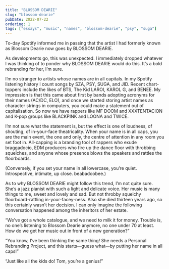 ```yaml
---
title: "BLOSSOM DEARIE"
slug: "blossom-dearie"
pubDate: 2022-07-22
ordering: 1
tags: ["essays", "music", "names", "blossom-dearie", "psy", "suga"]
---
```


<span class="small-caps">To-day Spotify informed me in passing</span> that the artist I had formerly known as Blossom Dearie now goes by BLOSSOM DEARIE.

As developments go, this was unexpected. I immediately dropped whatever I was thinking of to ponder why BLOSSOM DEARIE would do this. It’s a bold rebranding for her, I’m sure.

I’m no stranger to artists whose names are in all capitals. In my Spotify listening history I count songs by SZA, PSY, SUGA, and JID. Recent chart-toppers include the likes of BTS, The Kid LAROI, KAROL G, and BENEE. My impression is that this came about first by bands adopting acronyms for their names (AC/DC, ELO), and once we started storing artist names as character strings in computers, you could make a statement out of capitalisation. So now we have rappers like MF DOOM and XXXTENTACION and K-pop groups like BLACKPINK and LOONA and TWICE.

I’m not sure what the statement is, but the effect is one of loudness, of shouting, of in-your-face theatricality. When your name is in all caps, you are the main event, the one and only, the centre of attention in any room you set foot in. All-capping is a branding tool of rappers who exude braggadocio, EDM producers who fire up the dance floor with throbbing squelches, and anyone whose presence blows the speakers and rattles the floorboards.

(Conversely, if you set your name in all lowercase, you’re quiet. Introspective, intimate, up close. beabadoobee.)

As to why BLOSSOM DEARIE might follow this trend, I’m not quite sure. She’s a jazz pianist with such a light and delicate voice. Her music is many things to me, sweet and lovely and sad. But not throbby squelchy floorboard-rattling in-your-facey-ness. Also she died thirteen years ago, so this certainly wasn’t her decision. I can only imagine the following conversation happened among the inheritors of her estate.

“We’ve got a whole catalogue, and we need to milk it for money. Trouble is, no one’s listening to Blossom Dearie anymore, no one under 70 at least. How do we get her music out in front of a new generation?”

“You know, I’ve been thinking the same thing! She needs a Personal Rebranding Project, and this starts—guess what—by putting her name in all caps!”

“Just like all the kids do! Tom, you’re a genius!”